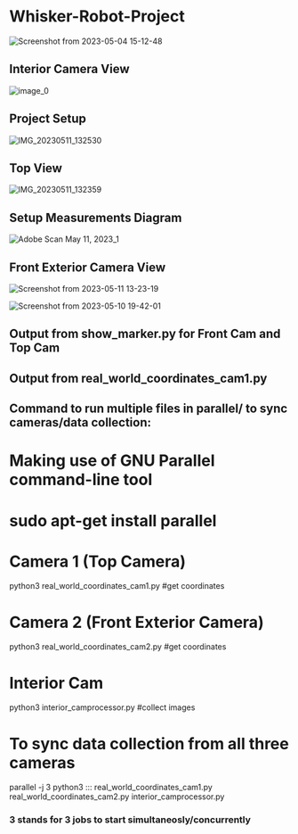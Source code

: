 # Whisker-Robot-Project


![Screenshot from 2023-05-04 15-12-48](https://user-images.githubusercontent.com/39700209/236318854-19b883a5-861f-48e9-bd5c-a984d1751342.png)



## Interior Camera View
![image_0](https://user-images.githubusercontent.com/39700209/236319310-ef87984c-bbc2-4645-8a92-429ef181f9a2.jpg)


## Project Setup

![IMG_20230511_132530](https://github.com/suzie13/Whisker-Robot-Project/assets/39700209/cef4c361-4bcb-4727-ab46-828a7d5c4f02)



## Top View

![IMG_20230511_132359](https://github.com/suzie13/Whisker-Robot-Project/assets/39700209/b3e1111f-b002-4003-93bc-bd74bef94cc9)


## Setup Measurements Diagram

![Adobe Scan May 11, 2023_1](https://github.com/suzie13/Whisker-Robot-Project/assets/39700209/69407845-7a0c-4218-a413-b3a4ca2041a9)



## Front Exterior Camera View

![Screenshot from 2023-05-11 13-23-19](https://github.com/suzie13/Whisker-Robot-Project/assets/39700209/642cb324-06f6-4bbd-949f-13828b590804)

![Screenshot from 2023-05-10 19-42-01](https://github.com/suzie13/Whisker-Robot-Project/assets/39700209/48aedbd8-3197-4e83-a09e-d9b8ac97ae29)


## Output from show_marker.py for Front Cam and Top Cam





## Output from real_world_coordinates_cam1.py 




## Command to run multiple files in parallel/ to sync cameras/data collection: ####



# Making use of GNU Parallel command-line tool
# sudo apt-get install parallel

# Camera 1 (Top Camera)
python3 real_world_coordinates_cam1.py  #get coordinates

# Camera 2 (Front Exterior Camera)
python3 real_world_coordinates_cam2.py  #get coordinates

# Interior Cam
python3 interior_camprocessor.py  #collect images

# To sync data collection from all three cameras
parallel -j 3 python3 ::: real_world_coordinates_cam1.py real_world_coordinates_cam2.py interior_camprocessor.py


### 3 stands for 3 jobs to start simultaneosly/concurrently
